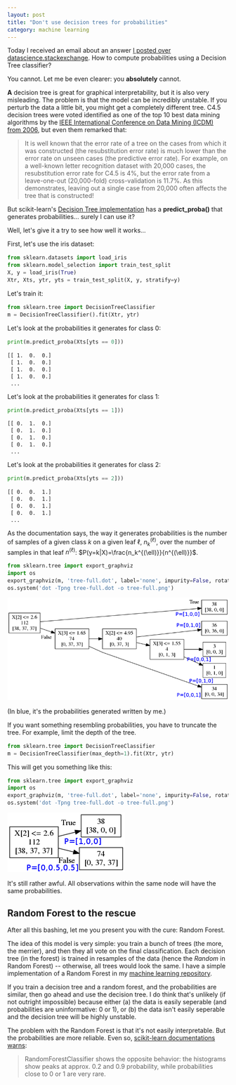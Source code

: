```yaml
---
layout: post
title: "Don't use decision trees for probabilities"
category: machine learning
---
```


Today I received an email about an answer [I posted over datascience.stackexchange](https://datascience.stackexchange.com/questions/11171/decision-tree-how-to-understand-or-calculate-the-probability-confidence-of-pred). How to compute probabilities using a Decision Tree classifier?

You cannot. Let me be even clearer: you **absolutely** cannot.

**A** decision tree is great for graphical interpretability, but it is also very misleading. The problem is that the model can be incredibly unstable. If you perturb the data a little bit, you might get a completely different tree. C4.5 decision trees were voted identified as one of the top 10 best data mining algorithms by the [IEEE International Conference on Data Mining (ICDM) from 2006](http://www.cs.umd.edu/~samir/498/10Algorithms-08.pdf), but even them remarked that:

> It is well known that the error rate of a tree on the cases from which it was constructed (the resubstitution error rate) is much lower than the error rate on unseen cases (the predictive error rate). For example, on a well-known letter recognition dataset with 20,000 cases, the resubstitution error rate for C4.5 is 4%, but the error rate from a leave-one-out (20,000-fold) cross-validation is 11.7%. As this demonstrates, leaving out a single case from 20,000 often affects the tree that is constructed!

But scikit-learn's [Decision Tree implementation](http://scikit-learn.org/stable/modules/generated/sklearn.tree.DecisionTreeClassifier.html) has a **predict_proba()** that generates probabilities... surely I can use it?

Well, let's give it a try to see how well it works...

First, let's use the iris dataset:

```python
from sklearn.datasets import load_iris
from sklearn.model_selection import train_test_split
X, y = load_iris(True)
Xtr, Xts, ytr, yts = train_test_split(X, y, stratify=y)
```

Let's train it:
```python
from sklearn.tree import DecisionTreeClassifier
m = DecisionTreeClassifier().fit(Xtr, ytr)
```

Let's look at the probabilities it generates for class 0:

```python
print(m.predict_proba(Xts[yts == 0]))
```

```
[[ 1.  0.  0.]
 [ 1.  0.  0.]
 [ 1.  0.  0.]
 [ 1.  0.  0.]
 ...
```

Let's look at the probabilities it generates for class 1:

```python
print(m.predict_proba(Xts[yts == 1]))
```

```
[[ 0.  1.  0.]
 [ 0.  1.  0.]
 [ 0.  1.  0.]
 [ 0.  1.  0.]
 ...
```

Let's look at the probabilities it generates for class 2:

```python
print(m.predict_proba(Xts[yts == 2]))
```

```
[[ 0.  0.  1.]
 [ 0.  0.  1.]
 [ 0.  0.  1.]
 [ 0.  0.  1.]
 ...
```


As the documentation says, the way it generates probabilities is the number of samples of a given class $k$ on a given leaf $\ell$, $n_k^{(\ell)}$, over the number of samples in that leaf $n^{(\ell)}$: $P(y=k|X)=\frac{n_k^{(\ell)}}{n^{(\ell)}}$.

```python
from sklearn.tree import export_graphviz
import os
export_graphviz(m, 'tree-full.dot', label='none', impurity=False, rotate=True, leaves_parallel=True)
os.system('dot -Tpng tree-full.dot -o tree-full.png')
```

![Decision tree fully trained](/img/2018-02/tree-full.png)

(In blue, it's the probabilities generated written by me.) 

If you want something resembling probabilities, you have to truncate the tree. For example, limit the depth of the tree.

```python
from sklearn.tree import DecisionTreeClassifier
m = DecisionTreeClassifier(max_depth=1).fit(Xtr, ytr)
```

This will get you something like this:

```python
from sklearn.tree import export_graphviz
import os
export_graphviz(m, 'tree-full.dot', label='none', impurity=False, rotate=True, leaves_parallel=True)
os.system('dot -Tpng tree-full.dot -o tree-full.png')
```

![Truncated decision tree](/img/2018-02/tree-truncated.png)

It's still rather awful. All observations within the same node will have the same probabilities.

## Random Forest to the rescue

After all this bashing, let me you present you with the cure: Random Forest.

The idea of this model is very simple: you train a bunch of trees (the more, the merrier), and then they all vote on the final classification. Each decision tree (in the forest) is trained in resamples of the data (hence the *Random* in Random Forest) -- otherwise, all trees would look the same. I have a simple implementation of a Random Forest in my [machine learning repository](https://rpmcruz.github.io/machine%20learning/2017/02/17/my-implementations.html).

If you train a decision tree and a random forest, and the probabilities are similar, then go ahead and use the decision tree. I do think that's unlikely (if not outright impossible) because either (a) the data is easily seperable (and probabilities are uninformative: 0 or 1), or (b) the data isn't easily seperable and the decision tree will be highly unstable.

The problem with the Random Forest is that it's not easily interpretable. But the probabilities are more reliable. Even so, [scikit-learn documentations warns](http://scikit-learn.org/stable/auto_examples/calibration/plot_compare_calibration.html):

> RandomForestClassifier shows the opposite behavior: the histograms show peaks at approx. 0.2 and 0.9 probability, while probabilities close to 0 or 1 are very rare.
